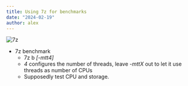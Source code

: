 ```yaml
---
title: Using 7z for benchmarks
date: "2024-02-19"
author: alex
---
```

![7z]({static}/images/2024/7-Zip_Logo.png)


- 7z benchmark
  - 7z b _[-mtt4]_
  - _4_ configures the number of threads, leave _-mttX_ out to let it use threads as
    number of CPUs
  - Supposedly test CPU and storage.